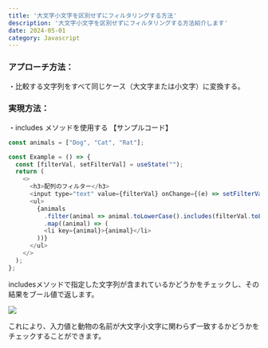 ```yaml
---
title: '大文字小文字を区別せずにフィルタリングする方法'
description: '大文字小文字を区別せずにフィルタリングする方法紹介します'
date: 2024-05-01
category: Javascript
---
```

### アプローチ方法：
・比較する文字列をすべて同じケース（大文字または小文字）に変換する。

### 実現方法：
・includes メソッドを使用する
【サンプルコード】
```js
const animals = ["Dog", "Cat", "Rat"];

const Example = () => {
  const [filterVal, setFilterVal] = useState("");
  return (
    <>
      <h3>配列のフィルター</h3>
      <input type="text" value={filterVal} onChange={(e) => setFilterVal(e.target.value)} />
      <ul>
        {animals
          .filter(animal => animal.toLowerCase().includes(filterVal.toLowerCase()))
          .map((animal) => (
          <li key={animal}>{animal}</li>
        ))}
      </ul>
    </>
  );
};
```
includesメソッドで指定した文字列が含まれているかどうかをチェックし、その結果をブール値で返します。

![](https://storage.googleapis.com/zenn-user-upload/e53f8c7b6afd-20240511.gif)


これにより、入力値と動物の名前が大文字小文字に関わらず一致するかどうかをチェックすることができます。